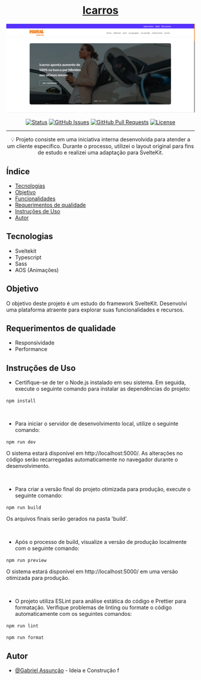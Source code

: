 <!-- TITLE -->
<h1 align="center" color="black"><a href="https://www.icarros.com.br/manual-icarros" target="_blank">Icarros</a></h1>

<!-- THUMB -->
<p align="center">
  <a href="https://www.icarros.com.br/manual-icarros" rel="noopener" target="_blank">
        <img src="./static/doc_thumb.png" alt="Logo do Projeto" object-fit="cover">
  </a>
</p>

<!-- STATUS -->
<div align="center">

[![Status](https://img.shields.io/badge/status-active-success.svg)]()
[![GitHub Issues](https://img.shields.io/github/issues/zDeep10/Icarros.svg)](https://github.com/zDeep10/Icarros/issues)
[![GitHub Pull Requests](https://img.shields.io/github/issues-pr/zDeep10/Icarros.svg)](https://github.com/zDeep10/Icarros/pulls)
[![License](https://img.shields.io/badge/license-MIT-blue.svg)](/LICENSE)

</div>

---

<!-- DESCRIPTION -->
<p align="center"> 
        💡 
        Projeto consiste em uma iniciativa interna desenvolvida para atender a um cliente específico. Durante o processo, utilizei o layout original para fins de estudo e realizei uma adaptação para SvelteKit.
  <br> 
</p>

<!-- INTRO -->

## Índice

- [Tecnologias](#tecnologies)
- [Objetivo](#goal)
- [Funcionalidades](#features)
- [Requerimentos de qualidade](#quality)
- [Instruções de Uso](#glossary)
- [Autor](#authors)

## Tecnologias <a name="tecnologies"></a>

- Sveltekit
- Typescript
- Sass
- AOS (Animações)

## Objetivo <a name="goal"></a>

O objetivo deste projeto é um estudo do framework SvelteKit. Desenvolvi uma plataforma atraente para explorar suas funcionalidades e recursos.

## Requerimentos de qualidade <a name="quality"></a>

- Responsividade
- Performance

## Instruções de Uso <a name="glossary"></a>

- Certifique-se de ter o Node.js instalado em seu sistema. Em seguida, execute o seguinte comando para instalar as dependências do projeto:

`npm install`

<br>

- Para iniciar o servidor de desenvolvimento local, utilize o seguinte comando:

`npm run dev`

O sistema estará disponível em http://localhost:5000/. As alterações no código serão recarregadas automaticamente no navegador durante o desenvolvimento.

<br>

- Para criar a versão final do projeto otimizada para produção, execute o seguinte comando:

`npm run build`

Os arquivos finais serão gerados na pasta 'build'.

<br>

- Após o processo de build, visualize a versão de produção localmente com o seguinte comando:

`npm run preview`

O sistema estará disponível em http://localhost:5000/ em uma versão otimizada para produção.

<br>

- O projeto utiliza ESLint para análise estática do código e Prettier para formatação. Verifique problemas de linting ou formate o código automaticamente com os seguintes comandos:

`npm run lint`

`npm run format `

## Autor <a name="authors"></a>

- [@Gabriel Assunção](https://github.com/zDeep10) - Ideia e Construção
  f
